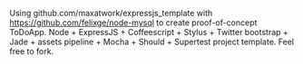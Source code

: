 Using github.com/maxatwork/expressjs_template with 
https://github.com/felixge/node-mysql to create proof-of-concept ToDoApp.
Node + ExpressJS + Coffeescript + Stylus + Twitter bootstrap + Jade + assets pipeline + Mocha + Should + Supertest project template.
Feel free to fork.


